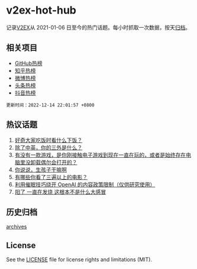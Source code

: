 # v2ex-hot-hub

 记录[V2EX](https://www.v2ex.com/)从 2021-01-06 日至今的热门话题。每小时抓取一次数据，按天[归档](archives)。
 
 ## 相关项目

- [GitHub热榜](https://github.com/lonnyzhang423/github-hot-hub)
- [知乎热榜](https://github.com/lonnyzhang423/zhihu-hot-hub)
- [微博热榜](https://github.com/lonnyzhang423/weibo-hot-hub)
- [头条热榜](https://github.com/lonnyzhang423/toutiao-hot-hub)
- [抖音热榜](https://github.com/lonnyzhang423/douyin-hot-hub)


 `更新时间：2022-12-14 22:01:57 +0800`

## 热议话题

1. [好奇大家吃饭时看什么下饭？](https://www.v2ex.com/t/902356)
1. [除了中英，你的三外是什么？](https://www.v2ex.com/t/902376)
1. [有没有一款游戏，是你刚接触电子游戏到现在一直在玩的，或者是始终存在电脑里没卸载偶尔会打开的？](https://www.v2ex.com/t/902456)
1. [你说说，生孩子干嘛啊](https://www.v2ex.com/t/902375)
1. [有哪些你看了三遍以上的电影？](https://www.v2ex.com/t/902525)
1. [利用催眠技巧绕开 OpenAI 的内容政策限制（仅供研究使用）](https://www.v2ex.com/t/902377)
1. [阳了 一直在发烧 这根本不是什么大感冒](https://www.v2ex.com/t/902430)

## 历史归档

[archives](archives)

## License

See the [LICENSE](LICENSE) file for license rights and limitations (MIT).

